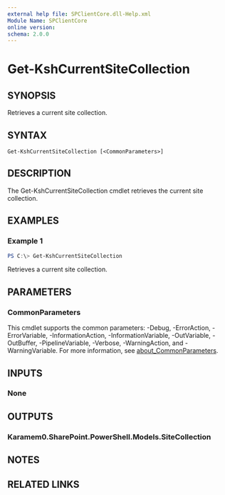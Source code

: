 ```yaml
---
external help file: SPClientCore.dll-Help.xml
Module Name: SPClientCore
online version:
schema: 2.0.0
---
```


# Get-KshCurrentSiteCollection

## SYNOPSIS
Retrieves a current site collection.

## SYNTAX

```
Get-KshCurrentSiteCollection [<CommonParameters>]
```

## DESCRIPTION
The Get-KshCurrentSiteCollection cmdlet retrieves the current site collection.

## EXAMPLES

### Example 1
```powershell
PS C:\> Get-KshCurrentSiteCollection
```

Retrieves a current site collection.

## PARAMETERS

### CommonParameters
This cmdlet supports the common parameters: -Debug, -ErrorAction, -ErrorVariable, -InformationAction, -InformationVariable, -OutVariable, -OutBuffer, -PipelineVariable, -Verbose, -WarningAction, and -WarningVariable. For more information, see [about_CommonParameters](http://go.microsoft.com/fwlink/?LinkID=113216).

## INPUTS

### None

## OUTPUTS

### Karamem0.SharePoint.PowerShell.Models.SiteCollection

## NOTES

## RELATED LINKS
